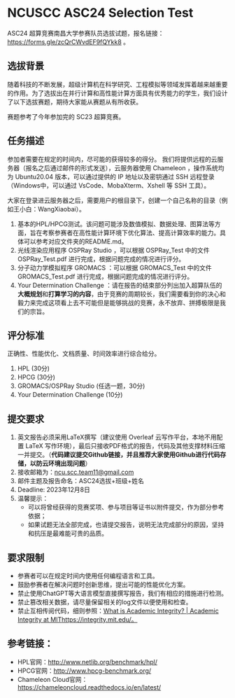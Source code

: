 # NCUSCC ASC24 Selection Test

ASC24 超算竞赛南昌大学参赛队员选拔试题，报名链接：https://forms.gle/zcQrCWvdEF9fQYkk8 。

## 选拔背景

随着科技的不断发展，超级计算机在科学研究、工程模拟等领域发挥着越来越重要的作用。为了选拔出在并行计算和高性能计算方面具有优秀能力的学生，我们设计了以下选拔赛题，期待大家能从赛题从有所收获。

赛题参考了今年参加完的 SC23 超算竞赛。

## 任务描述

参加者需要在规定的时间内，尽可能的获得较多的得分。
我们将提供远程的云服务器（报名之后通过邮件的形式发送），云服务器使用 Chameleon ，操作系统均为 Ubuntu20.04 版本，可以通过提供的 IP 地址以及密钥通过 SSH 远程登录（Windows中，可以通过 VsCode、MobaXterm、Xshell 等 SSH 工具）。

大家在登录进云服务器之后，需要用户的根目录下，创建一个自己名称的目录（例如王小白：WangXiaobai）。

1. 基本的HPL/HPCG测试。该问题可能涉及数值模拟、数据处理、图算法等方面，旨在考察参赛者在高性能计算环境下优化算法、提高计算效率的能力。具体可以参考对应文件夹的README.md。
2. 光线渲染应用程序 OSPRay Studio ，可以根据 OSPRay_Test 中的文件 OSPRay_Test.pdf 进行完成，根据问题完成的情况进行评分。
3. 分子动力学模拟程序 GROMACS ：可以根据 GROMACS_Test 中的文件 GROMACS_Test.pdf 进行完成，根据问题完成的情况进行评分。
4. Your Determination Challenge ：请在报告的结束部分列出加入超算队伍的**大概规划**和**打算学习的内容**，由于竞赛的周期较长，我们需要看到你的决心和毅力来完成这项看上去不可能但是能够挑战的竞赛，永不放弃、拼搏极限是我们的宗旨。
## 评分标准

正确性、性能优化、文档质量、时间效率进行综合给分。

1. HPL (30分)
2. HPCG (30分)
3. GROMACS/OSPRay Studio (任选一题，30分)
4. Your Determination Challenge (10分)

## 提交要求
1. 英文报告必须采用LaTeX撰写（建议使用 Overleaf 云写作平台，本地不用配置 LaTeX 写作环境），最后只接收PDF格式的报告，代码及其他支撑材料压缩一并提交。（**代码建议提交Github链接，并且推荐大家使用Github进行代码存储，以防云环境出现问题**）
2. 接收邮箱为：ncu.scc.team11@gmail.com
3. 邮件主题及报告命名：ASC24选拔+班级+姓名
4. Deadline: 2023年12月8日
5. 温馨提示：
   * 可以将曾经获得的竞赛奖项、参与项目等证书以附件提交，作为部分参考依据；
   * 如果试题无法全部完成，也请提交报告，说明无法完成部分的原因，坚持和抗压是最难能可贵的品质。

## 要求限制

* 参赛者可以在规定时间内使用任何编程语言和工具。
* 鼓励参赛者在解决问题时创新思维，提出可能的性能优化方案。
* 禁止使用ChatGPT等大语言模型直接撰写报告，我们有相应的措施进行检测。
* 禁止篡改相关数据，请尽量保留相关的log文件以便使用和检查。
* 禁止互相传阅代码，细则参照：[What is Academic Integrity? | Academic Integrity at MIT](https://integrity.mit.edu/)https://integrity.mit.edu/。

## 参考链接：
* HPL官网：http://www.netlib.org/benchmark/hpl/
* HPCG官网：http://www.hpcg-benchmark.org/
* Chameleon Cloud官网：https://chameleoncloud.readthedocs.io/en/latest/
